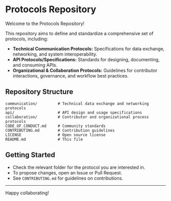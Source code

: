 # Protocols Repository

Welcome to the Protocols Repository!

This repository aims to define and standardize a comprehensive set of protocols, including:
- **Technical Communication Protocols:** Specifications for data exchange, networking, and system interoperability.
- **API Protocols/Specifications:** Standards for designing, documenting, and consuming APIs.
- **Organizational & Collaboration Protocols:** Guidelines for contributor interactions, governance, and workflow best practices.

## Repository Structure

```
communication/         # Technical data exchange and networking protocols
api/                   # API design and usage specifications
collaboration/         # Contributor and organizational process protocols
CODE_OF_CONDUCT.md     # Community standards
CONTRIBUTING.md        # Contribution guidelines
LICENSE                # Open source license
README.md              # This file
```

## Getting Started

- Check the relevant folder for the protocol you are interested in.
- To propose changes, open an Issue or Pull Request.
- See `CONTRIBUTING.md` for guidelines on contributions.

---

Happy collaborating!